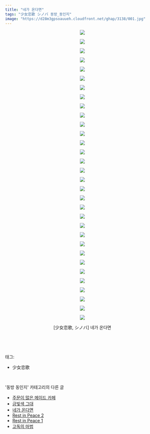 ```yaml
---
title: "네가 온다면"
tags: "少女恋歌 シノバ 동방_동인지"
image: "https://d28m3gpsoauueh.cloudfront.net/ghap/3138/001.jpg"
---
```

<div class="article">
<p style="text-align: center; clear: none; float: none;"><img src="{{ site.imgserver4 }}/ghap/3138/001.jpg"/></p>
<p style="text-align: center; clear: none; float: none;"><img src="{{ site.imgserver4 }}/ghap/3138/002.jpg"/></p>
<p style="text-align: center; clear: none; float: none;"><img src="{{ site.imgserver4 }}/ghap/3138/003.jpg"/></p>
<p style="text-align: center; clear: none; float: none;"><img src="{{ site.imgserver4 }}/ghap/3138/004.jpg"/></p>
<p style="text-align: center; clear: none; float: none;"><img src="{{ site.imgserver4 }}/ghap/3138/005.jpg"/></p>
<p style="text-align: center; clear: none; float: none;"><img src="{{ site.imgserver4 }}/ghap/3138/006.jpg"/></p>
<p style="text-align: center; clear: none; float: none;"><img src="{{ site.imgserver4 }}/ghap/3138/007.jpg"/></p>
<p style="text-align: center; clear: none; float: none;"><img src="{{ site.imgserver4 }}/ghap/3138/008.jpg"/></p>
<p style="text-align: center; clear: none; float: none;"><img src="{{ site.imgserver4 }}/ghap/3138/009.jpg"/></p>
<p style="text-align: center; clear: none; float: none;"><img src="{{ site.imgserver4 }}/ghap/3138/010.jpg"/></p>
<p style="text-align: center; clear: none; float: none;"><img src="{{ site.imgserver4 }}/ghap/3138/011.jpg"/></p>
<p style="text-align: center; clear: none; float: none;"><img src="{{ site.imgserver4 }}/ghap/3138/012.jpg"/></p>
<p style="text-align: center; clear: none; float: none;"><img src="{{ site.imgserver4 }}/ghap/3138/013.jpg"/></p>
<p style="text-align: center; clear: none; float: none;"><img src="{{ site.imgserver4 }}/ghap/3138/014.jpg"/></p>
<p style="text-align: center; clear: none; float: none;"><img src="{{ site.imgserver4 }}/ghap/3138/015.jpg"/></p>
<p style="text-align: center; clear: none; float: none;"><img src="{{ site.imgserver4 }}/ghap/3138/016.jpg"/></p>
<p style="text-align: center; clear: none; float: none;"><img src="{{ site.imgserver4 }}/ghap/3138/017.jpg"/></p>
<p style="text-align: center; clear: none; float: none;"><img src="{{ site.imgserver4 }}/ghap/3138/018.jpg"/></p>
<p style="text-align: center; clear: none; float: none;"><img src="{{ site.imgserver4 }}/ghap/3138/019.jpg"/></p>
<p style="text-align: center; clear: none; float: none;"><img src="{{ site.imgserver4 }}/ghap/3138/020.jpg"/></p>
<p style="text-align: center; clear: none; float: none;"><img src="{{ site.imgserver4 }}/ghap/3138/021.jpg"/></p>
<p style="text-align: center; clear: none; float: none;"><img src="{{ site.imgserver4 }}/ghap/3138/022.jpg"/></p>
<p style="text-align: center; clear: none; float: none;"><img src="{{ site.imgserver4 }}/ghap/3138/023.jpg"/></p>
<p style="text-align: center; clear: none; float: none;"><img src="{{ site.imgserver4 }}/ghap/3138/024.jpg"/></p>
<p style="text-align: center; clear: none; float: none;"><img src="{{ site.imgserver4 }}/ghap/3138/025.jpg"/></p>
<p style="text-align: center; clear: none; float: none;"><img src="{{ site.imgserver4 }}/ghap/3138/026.jpg"/></p>
<p style="text-align: center; clear: none; float: none;"><img src="{{ site.imgserver4 }}/ghap/3138/027.jpg"/></p>
<p style="text-align: center; clear: none; float: none;"><img src="{{ site.imgserver4 }}/ghap/3138/028.jpg"/></p>
<p style="text-align: center; clear: none; float: none;"><img src="{{ site.imgserver4 }}/ghap/3138/029.jpg"/></p>
<p style="text-align: center; clear: none; float: none;"><img src="{{ site.imgserver4 }}/ghap/3138/030.jpg"/></p>
<p style="text-align: center; clear: none; float: none;"><img src="{{ site.imgserver4 }}/ghap/3138/031.jpg"/></p>
<p style="text-align: center; clear: none; float: none;"><img src="{{ site.imgserver4 }}/ghap/3138/032.jpg"/></p>
<p style="text-align: center; clear: none; float: none;">[少女恋歌, シノバ] 네가 온다면</p>
<p><br/></p>
</div><br/>
<div class="tagTrail">
<p>태그: </p>
<ul>
<li>少女恋歌</li>
</ul>
</div><br/>
<div class="another">
<p>'동방 동인지' 카테고리의 다른 글</p>
<ul>
<li><a href="/ghap_3140">주문이 많은 메이드 카페</a></li>
<li><a href="/ghap_3139">금빛색 그대</a></li>
<li><a href="/ghap_3138">네가 온다면</a></li>
<li><a href="/ghap_3137">Rest in Peace 2</a></li>
<li><a href="/ghap_3136">Rest in Peace 1</a></li>
<li><a href="/ghap_3134">고독의 마법</a></li>
</ul>
</div><br/>
<div class="cb_module cb_fluid">
<div class="cb_wrt cb_profile">
</div><!-- commentList close -->
</div><br/>
